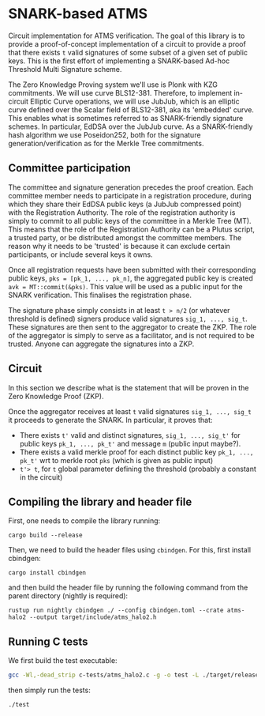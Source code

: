  # SNARK-based ATMS
 Circuit implementation for ATMS verification. The goal of this library
 is to provide a proof-of-concept implementation of a circuit to provide a
 proof that there exists `t` valid signatures of some subset of a given
 set of public keys. This is the first effort of implementing a SNARK-based
 Ad-hoc Threshold Multi Signature scheme.

 The Zero Knowledge Proving system we'll use is Plonk with KZG commitments. We
 will use curve BLS12-381. Therefore, to implement in-circuit Elliptic Curve
 operations, we will use JubJub, which is an elliptic curve defined over the
 Scalar field of BLS12-381, aka its 'embedded' curve. This enables what is sometimes
 referred to as SNARK-friendly signature schemes. In particular, EdDSA over the
 JubJub curve. As a SNARK-friendly hash algorithm we use Poseidon252, both for
 the signature generation/verification as for the Merkle Tree commitments.

 ## Committee participation
 The committee and signature generation precedes the proof creation. Each
 committee member needs to participate in a registration procedure, during
 which they share their EdDSA public keys (a JubJub compressed point) with
 the Registration Authority. The role of the registration authority is simply
 to commit to all public keys of the committee in a Merkle Tree (MT). This means
 that the role of the Registration Authority can be a Plutus script, a trusted
 party, or be distributed amongst the committee members. The reason why it
 needs to be 'trusted' is because it can exclude certain participants, or
 include several keys it owns.

 Once all registration requests have been submitted with their corresponding
 public keys, `pks = [pk_1, ..., pk_n]`, the aggregated public key is created
 `avk = MT::commit(&pks)`. This value will be used as a public input for the
 SNARK verification. This finalises the registration phase.

 The signature phase simply consists in at least `t > n/2` (or whatever
 threshold is defined) signers produce valid signatures `sig_1, ..., sig_t`.
 These signatures are then sent to the aggregator to create the ZKP. The
 role of the aggregator is simply to serve as a facilitator, and is not
 required to be trusted. Anyone can aggregate the signatures into a ZKP.

 ## Circuit
 In this section we describe what is the statement that will be proven in
 the Zero Knowledge Proof (ZKP).

 Once the aggregator receives at least `t` valid signatures `sig_1, ..., sig_t`
 it proceeds to generate the SNARK. In particular, it proves that:
 * There exists `t'` valid and distinct signatures, `sig_1, ..., sig_t'` for
   public keys `pk_1, ..., pk_t'` and message `m` (public input maybe?).
 * There exists a valid merkle proof for each distinct public key `pk_1, ..., pk_t'`
   wrt to merkle root `pks` (which is given as public input)
 * `t'> t`, for `t` global parameter defining the threshold (probably a constant
   in the circuit)

## Compiling the library and header file
First, one needs to compile the library running:
```shell
cargo build --release
```

Then, we need to build the header files using `cbindgen`. For this, first install
cbindgen:
```shell
cargo install cbindgen
```

and then build the header file by running the following command from the parent directory (nightly is required):
```shell
rustup run nightly cbindgen ./ --config cbindgen.toml --crate atms-halo2 --output target/include/atms_halo2.h
```

## Running C tests

We first build the test executable:

``` sh
gcc -Wl,-dead_strip c-tests/atms_halo2.c -g -o test -L ./target/release -latms_halo2 -lstdc++
```

then simply run the tests:

```shell
./test
```
